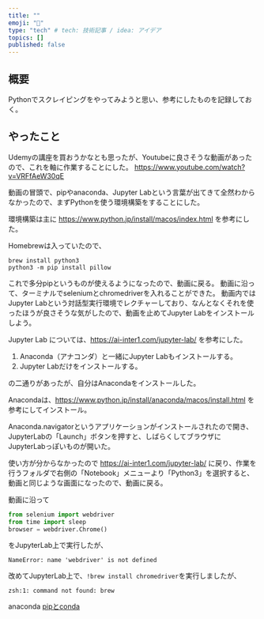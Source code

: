 ```yaml
---
title: ""
emoji: "🙌"
type: "tech" # tech: 技術記事 / idea: アイデア
topics: []
published: false
---
```

## 概要
Pythonでスクレイピングをやってみようと思い、参考にしたものを記録しておく。

## やったこと
Udemyの講座を買おうかなとも思ったが、Youtubeに良さそうな動画があったので、これを軸に作業することにした。
https://www.youtube.com/watch?v=VRFfAeW30qE

動画の冒頭で、pipやanaconda、Jupyter Labという言葉が出てきて全然わからなかったので、まずPythonを使う環境構築をすることにした。

環境構築は主に https://www.python.jp/install/macos/index.html を参考にした。

Homebrewは入っていたので、
```
brew install python3
python3 -m pip install pillow
```
これで多分pipというものが使えるようになったので、動画に戻る。
動画に沿って、ターミナルでseleniumとchromedriverを入れることができた。
動画内ではJupyter Labという対話型実行環境でレクチャーしており、なんとなくそれを使ったほうが良さそうな気がしたので、動画を止めてJupyter Labをインストールしよう。

Jupyter Lab については、https://ai-inter1.com/jupyter-lab/ を参考にした。

1. Anaconda（アナコンダ）と一緒にJupyter Labもインストールする。
2. Jupyter Labだけをインストールする。

の二通りがあったが、自分はAnacondaをインストールした。

Anacondaは、https://www.python.jp/install/anaconda/macos/install.html を参考にしてインストール。

Anaconda.navigatorというアプリケーションがインストールされたので開き、JupyterLabの「Launch」ボタンを押すと、しばらくしてブラウザにJupyterLabっぽいものが開いた。

使い方が分からなかったので https://ai-inter1.com/jupyter-lab/ に戻り、作業を行うフォルダで右側の「Notebook」メニューより「Python3」を選択すると、動画と同じような画面になったので、動画に戻る。

動画に沿って
```py
from selenium import webdriver
from time import sleep
browser = webdriver.Chrome()
```
をJupyterLab上で実行したが、
```
NameError: name 'webdriver' is not defined
```
改めてJupyterLab上で、`!brew install chromedriver`を実行しましたが、
```
zsh:1: command not found: brew
```

anaconda
[pipとconda](https://utakataworks.com/pip-and-conda-install/)

